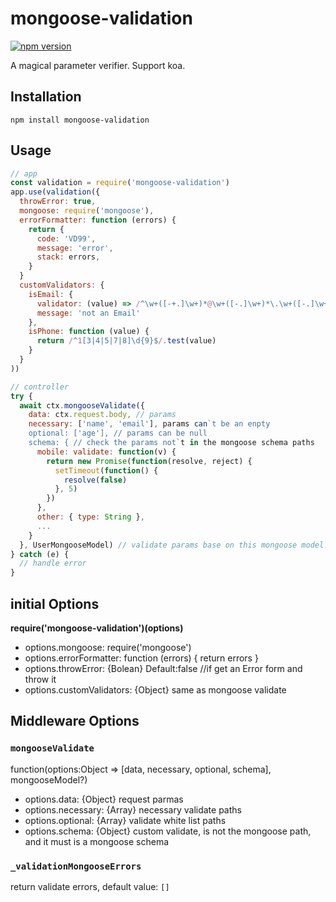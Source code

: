 # mongoose-validation

[![npm version](https://img.shields.io/npm/v/mongoose-validation.svg)](https://www.npmjs.com/package/mongoose-validation)

A magical parameter verifier. Support koa.

## Installation

```
npm install mongoose-validation
```

## Usage

```javascript
// app
const validation = require('mongoose-validation')
app.use(validation({
  throwError: true,
  mongoose: require('mongoose'),
  errorFormatter: function (errors) {
    return {
      code: 'VD99',
      message: 'error',
      stack: errors,
    }
  }
  customValidators: {
    isEmail: {
      validator: (value) => /^\w+([-+.]\w+)*@\w+([-.]\w+)*\.\w+([-.]\w+)*$/.test(value),
      message: 'not an Email'
    },
    isPhone: function (value) {
      return /^1[3|4|5|7|8]\d{9}$/.test(value)
    }
  }
))

// controller
try {
  await ctx.mongooseValidate({
    data: ctx.request.body, // params
    necessary: ['name', 'email'], params can`t be an enpty
    optional: ['age'], // params can be null
    schema: { // check the params not`t in the mongoose schema paths
      mobile: validate: function(v) {
        return new Promise(function(resolve, reject) {
          setTimeout(function() {
            resolve(false)
          }, 5)
        })
      },
      other: { type: String },
      ...
    }
  }, UserMongooseModel) // validate params base on this mongoose model
} catch (e) {
  // handle error
}
```

## initial Options

**require('mongoose-validation')(options)**

* options.mongoose: require('mongoose')
* options.errorFormatter: function (errors) { return errors }
* options.throwError: {Bolean} Default:false //if get an Error form and throw it
* options.customValidators: {Object} same as mongoose validate

## Middleware Options

### `mongooseValidate`

function(options:Object => [data, necessary, optional, schema], mongooseModel?)

* options.data: {Object} request parmas
* options.necessary: {Array} necessary validate paths
* options.optional: {Array} validate white list paths
* options.schema: {Object} custom validate, is not the mongoose path, and it must is a mongoose schema

### `_validationMongooseErrors`

return validate errors, default value: `[]`